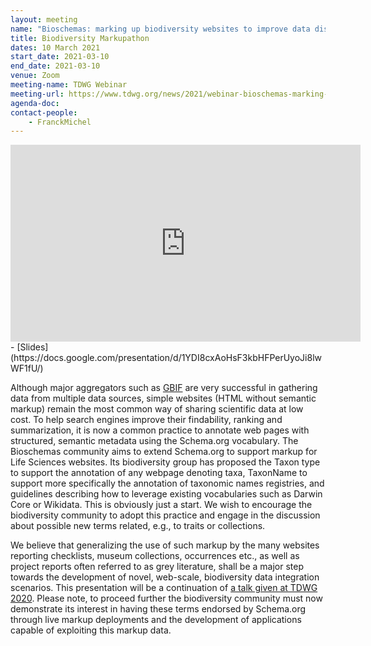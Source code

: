 ```yaml
---
layout: meeting
name: "Bioschemas: marking up biodiversity websites to improve data discovery and web-scale integration"
title: Biodiversity Markupathon
dates: 10 March 2021
start_date: 2021-03-10
end_date: 2021-03-10
venue: Zoom
meeting-name: TDWG Webinar
meeting-url: https://www.tdwg.org/news/2021/webinar-bioschemas-marking-up-biodiversity-websites-for-discovery-and-web-scale-integration/
agenda-doc:
contact-people:
    - FranckMichel
---
```


<div class="ratio ratio-16x9">
    <iframe width="560" height="315" src="https://www.youtube.com/embed/ueg5Fi6kgGA" title="YouTube video player" frameborder="0" allow="accelerometer; autoplay; clipboard-write; encrypted-media; gyroscope; picture-in-picture" allowfullscreen></iframe>
</div>
- [Slides](https://docs.google.com/presentation/d/1YDI8cxAoHsF3kbHFPerUyoJi8lwWF1fU/)

Although major aggregators such as [GBIF](https://www.gbif.org/) are very successful in gathering data from multiple data sources, simple websites (HTML without semantic markup) remain the most common way of sharing scientific data at low cost. To help search engines improve their findability, ranking and summarization, it is now a common practice to annotate web pages with structured, semantic metadata using the Schema.org vocabulary. The Bioschemas community aims to extend Schema.org to support markup for Life Sciences websites. Its biodiversity group has proposed the Taxon type to support the annotation of any webpage denoting taxa, TaxonName to support more specifically the annotation of taxonomic names registries, and guidelines describing how to leverage existing vocabularies such as Darwin Core or Wikidata. This is obviously just a start. We wish to encourage the biodiversity community to adopt this practice and engage in the discussion about possible new terms related, e.g., to traits or collections.

We believe that generalizing the use of such markup by the many websites reporting checklists, museum collections, occurrences etc., as well as project  reports often referred to as grey literature, shall be a major step towards the development of novel, web-scale, biodiversity data integration scenarios. This presentation will be a continuation of [a talk given at TDWG 2020](https://biss.pensoft.net/article/59046/list/19/). Please note, to proceed further the biodiversity community must now demonstrate its interest in having these terms endorsed by Schema.org through live markup deployments and the development of applications capable of exploiting this markup data.
